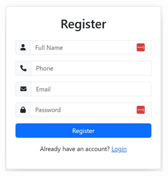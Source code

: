 
![Image Alt](https://github.com/bhusaltilak/Auth/blob/3f97637a996c5630f19ea911efd2f84697815cc3/register.jpg)
